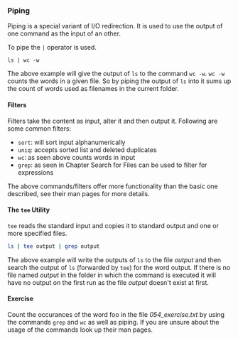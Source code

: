 ### Piping
Piping is a special variant of I/O redirection. It is used to use the output of one command as the input of an other.

To pipe the `|` operator is used.

~~~~
ls | wc -w
~~~~

The above example will give the output of `ls` to the command `wc -w`. `wc -w` counts the words in a given file. So by piping the output of `ls` into it sums up the count of words used as filenames in the current folder.

#### Filters
Filters take the content as input, alter it and then output it. Following are some common filters:

- `sort`: will sort input alphanumerically 
- `uniq`: accepts sorted list and deleted duplicates
- `wc`: as seen above counts words in input 
- `grep`: as seen in Chapter Search for Files can be used to filter for expressions

The above commands/filters offer more functionality than the basic one described, see their man pages for more details.

#### The `tee` Utility
`tee` reads the standard input and copies it to standard output and one or more specified files.

~~~~ bash
ls | tee output | grep output
~~~~

The above example will write the outputs of `ls` to the file *output* and then search the output of `ls` (forwarded by `tee`) for the word output.
If there is no file named *output* in the folder in which the command is executed it will have no output on the first run as the file *output* doesn't exist at first.

#### Exercise
Count the occurances of the word foo in the file *054_exercise.txt* by using the commands `grep` and `wc` as well as piping.
If you are unsure about the usage of the commands look up their man pages.


